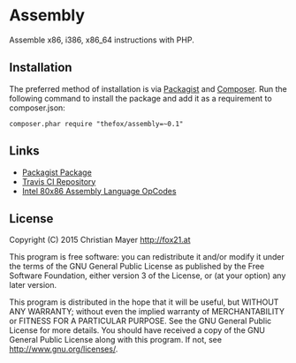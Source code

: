 # Assembly
Assemble x86, i386, x86_64 instructions with PHP.

## Installation
The preferred method of installation is via [Packagist](https://packagist.org/packages/thefox/assembly) and [Composer](https://getcomposer.org/). Run the following command to install the package and add it as a requirement to composer.json:

	composer.phar require "thefox/assembly=~0.1"

## Links
- [Packagist Package](https://packagist.org/packages/thefox/assembly)
- [Travis CI Repository](https://travis-ci.org/TheFox/assembly)
- [Intel 80x86 Assembly Language OpCodes](http://www.mathemainzel.info/files/x86asmref.html)

## License
Copyright (C) 2015 Christian Mayer <http://fox21.at>

This program is free software: you can redistribute it and/or modify it under the terms of the GNU General Public License as published by the Free Software Foundation, either version 3 of the License, or (at your option) any later version.

This program is distributed in the hope that it will be useful, but WITHOUT ANY WARRANTY; without even the implied warranty of MERCHANTABILITY or FITNESS FOR A PARTICULAR PURPOSE. See the GNU General Public License for more details. You should have received a copy of the GNU General Public License along with this program. If not, see <http://www.gnu.org/licenses/>.
